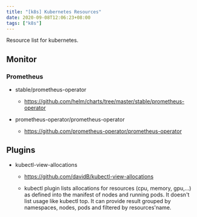 ```yaml
---
title: "[k8s] Kubernetes Resources"
date: 2020-09-08T12:06:23+08:00
tags: ["k8s"]
---
```


Resource list for kubernetes.

<!--more-->

## Monitor

### Prometheus

* stable/prometheus-operator

    * https://github.com/helm/charts/tree/master/stable/prometheus-operator

* prometheus-operator/prometheus-operator

    * https://github.com/prometheus-operator/prometheus-operator

## Plugins

* kubectl-view-allocations

    * https://github.com/davidB/kubectl-view-allocations

    * kubectl plugin lists allocations for resources (cpu, memory, gpu,...) as defined into the manifest of nodes and running pods. It doesn't list usage like kubectl top. It can provide result grouped by namespaces, nodes, pods and filtered by resources'name.


